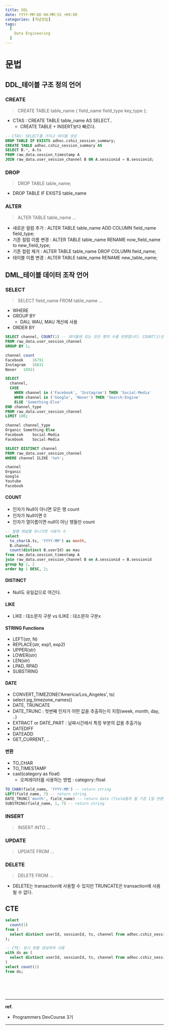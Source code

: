 ```yaml
---
title: SQL
date: YYYY-MM-DD HH:MM:SS +09:00
categories: [개념정립]
tags:
  [
    Data Engineering
  ]
---
```


# 문법

## DDL_테이블 구조 정의 언어

### CREATE

> CREATE TABLE table_name { field_name field_type key_type };

- CTAS : CREATE TABLE table_name AS SELECT..
  + CREATE TABLE + INSERT보다 빠르다.

```sql
-- CTAS: SELECT를 가지고 테이블 생성
DROP TABLE IF EXISTS adhoc.cshiz_session_summary;
CREATE TABLE adhoc.cshiz_session_summary AS
SELECT B.*, A.ts
FROM raw_data.session_timestamp A
JOIN raw_data.user_session_channel B ON A.sessionid = B.sessionid;
```

### DROP

> DROP TABLE table_name;

- DROP TABLE IF EXISTS table_name

### ALTER

> ALTER TABLE table_name ...

- 새로운 컬럼 추가 : ALTER TABLE table_name ADD COLUMN field_name field_type;
- 기존 컬럼 이름 변경 : ALTER TABLE table_name RENAME now_field_name to new_field_type;
- 기존 컬럼 제거 : ALTER TABLE table_name DROP COLUMN field_name;
- 테이블 이름 변경 : ALTER TABLE table_name RENAME new_table_name;

## DML_테이블 데이터 조작 언어

### SELECT

> SELECT field_name FROM table_name ...

- WHERE
- GROUP BY
  + DAU, WAU, MAU 계산에 사용
- ORDER BY

```sql
SELECT channel, COUNT(1) -- 테이블에 있는 모든 행의 수를 반환합니다. COUNT(1)은 테이블에서 1이라는 값을 세는 것이 아니라, 행의 수를 세는 것입니다. 
FROM raw_data.user_session_channel
GROUP BY 1;

channel	count
Facebook	16791
Instagram	16831
Naver	16921
```

```sql
SELECT
  channel,
  CASE
    WHEN channel in ('Facebook', 'Instagram') THEN 'Social-Media'
    WHEN channel in ('Google', 'Naver') THEN 'Search-Engine'
    ELSE 'Something-Else'
END channel_type
FROM raw_data.user_session_channel
LIMIT 100;

channel	channel_type
Organic	Something-Else
Facebook	Social-Media
Facebook	Social-Media
```

```sql
SELECT DISTINCT channel
FROM raw_data.user_session_channel
WHERE channel ILIKE '%o%';

channel
Organic
Google
Youtube
Facebook
```

#### COUNT

- 인자가 Null이 아니면 모든 행 count
- 인자가 Null이면 0
- 인자가 열이름이면 null이 아닌 행들만 count

```sql
-- 월별 채널별 유니크한 사용자 수
select
  to_char(A.ts, 'YYYY-MM') as month,
  B.channel,
  count(distinct B.userId) as mau
from raw_data.session_timestamp A
join raw_data.user_session_channel B on A.sessionid = B.sessionid
group by 1, 2
order by 1 DESC, 2;
```

#### DISTINCT

- Null도 유일값으로 여긴다.

#### LIKE

- LIKE : 대소문자 구분 vs ILIKE : 대소문자 구분x

#### STRING Functions

- LEFT(str, N)
- REPLACE(str, exp1, exp2)
- UPPER(str)
- LOWER(str)
- LEN(str)
- LPAD, RPAD
- SUBSTRING

#### DATE

- CONVERT_TIMEZONE('America/Los_Angeles', ts)
- select pg_timezone_names()
- DATE, TRUNCATE
- DATE_TRUNC : 첫번째 인자가 어떤 값을 추출하는지 지정(week, month, day, ..)
- EXTRACT or DATE_PART : 날짜시간에서 특정 부분의 값을 추출가능
- DATEDIFF
- DATEADD
- GET_CURRENT, ..

#### 변환

- TO_CHAR
- TO_TIMESTAMP
- cast(category as float)
  + 오퍼레이터를 사용하는 방법 : category::float

```sql
TO_CHAR(field_name, 'YYYY-MM') -- return string
LEFT(field_name, 7) -- return string
DATE_TRUNC('month', field_name) -- return date (field들의 월 기준 1일 반환)
SUBSTRING(field_name, 1, 7) -- return string
```

### INSERT

> INSERT INTO ...

### UPDATE

> UPDATE FROM ...

### DELETE

> DELETE FROM ...

- DELETE는 transaction에 사용할 수 있지만 TRUNCATE은 transaction에 사용될 수 없다.

## CTE

```sql
select
  count(1)
from (
  select distinct userId, sessionId, ts, channel from adhoc.cshiz_session_summary
);

-- CTE: 임시 뷰를 생성하여 사용
with ds as (
  select distinct userId, sessionId, ts, channel from adhoc.cshiz_session_summary
)
select count(1)
from ds;
```

<br/>
<br/>
<br/>

<hr/>

**ref.**<br/>
- Programmers DevCourse 3기

<hr/>